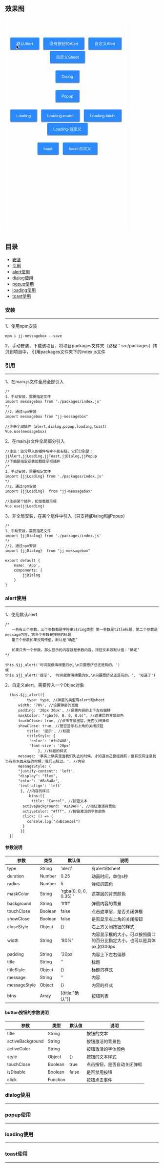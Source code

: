 ## 效果图
![image](https://github.com/04zhujunjie/jj-messagebox/blob/main/screenshot/jj-messagebox.gif)

## 目录 
* [安装](#安装)
* [引用](#引用)
* [alert使用](#alert使用)
* [dialog使用](#dialog使用)
* [popup使用](#popup使用)
* [loading使用](#loading使用)
* [toast使用](#toast使用)

### 安装
---
1、使用npm安装
```
npm i jj-messagebox --save
```
2、手动安装，下载该项目，将项目packages文件夹（路径：src/packages）拷贝到项目中，
引用packages文件夹下的index.js文件

### 引用
-------

1、在main.js文件全局全部引入

```
/*
1、手动安装，需要指定文件
import messagebox from './packages/index.js'
*/
//2、通过npm安装
import messagebox from "jj-messagebox"

//注册全部插件（alert,dialog,popup,loading,toast）
Vue.use(messagebox)

```
2、在main.js文件全局部分引入

```
//注意：部分导入的插件名字不能有错，它们分别是：jjAlert,jjLoading,jjToast,jjDialog,jjPopup
//下面是指定安装加载提示框插件
/*
1、手动安装，需要指定文件
import {jjLoading} from './packages/index.js'
*/
//2、通过npm安装
import {jjLoading}  from "jj-messagebox"

//注册某个插件，如加载提示框
Vue.use(jjLoading)

```

3、非全局安装，在某个组件中引入（只支持jjDialog和jjPopup）
```
/*
1、手动安装，需要指定文件
import {jjDialog} from './packages/index.js'
*/
//2、通过npm安装
import {jjDialog}  from "jj-messagebox"

export default {
    name: 'App',
    components: {
        jjDialog
    }
}

```

### alert使用
-------
1、使用默认alert
```
/*
   一共有三个参数，三个参数都是字符串String类型 第一参数是title标题，第二个参数是message内容，第三个参数是按钮的标题
   第三个参数如果没有传值，默认是‘确定’
   
   如果只传一个参数，那么显示的内容就是参数内容，按钮文本取默认值：‘确定’
*/

this.$jj_alert('时间就像海绵里的水,\n只要愿挤总还是有的。')
或
this.$jj_alert('提示', '时间就像海绵里的水,\n只要愿挤总还是有的。', '知道了')

```
2、自定义alert，需要传入一个Objec对象
```
  this.$jj_alert({
          type: type, //弹窗的类型有alert和sheet
	  width: '70%', //设置弹窗的宽度
	  padding: '20px 30px', //设置内容的上下左右偏移
	  maskColor: "rgba(0, 0, 0, 0.6)", //遮罩层的背景颜色
	  touchClose: true, //点击背景图层，是否关闭弹框
	  showClose: true, //是否显示右上角的关闭按钮
          title: '提示', //标题
          titleStyle: {
		   'color': '#fb2408',
		   'font-size': '20px'
	           }, //标题的样式
	  message: '事实上确实是当我们失去的时候，才知道自己曾经拥有；但有没有注意到当有些东西来临的时候，我们已错过。', //内容
	  messageStyle: {
	  "justify-content": 'left',
	  "display": "flex",
	  "color": '#8a8a8a',
	  'text-align': 'left'
	   }, //内容的样式
           btns:[{
            title: "Cancel", //按钮文本
	    activeBackground: '#2A8AFF', //按钮激活背景色
	    activeColor: "#fff", //按钮激活的字体颜色
	    click: () => {
	      console.log("点击Cancel") 
	    }
       }]
  })
```
#### 参数说明

|  参数  | 类型 | 默认值 |  说明 | 
| ---------- | -----------| -----------| -----------|
| type   | String   | 'alert'   | 有alert和sheet   |
| duration   | Number   | 0.25   | 动画时间，单位s秒  |
| radius   | Number   | 5   | 弹框的圆角  |
| maskColor   | String   | 'rgba(0, 0, 0, 0.35) '  | 遮罩层的背景颜色  |
| background   | String   | '#fff'   | 弹窗内容的背景  |
| touchClose   | Boolean   | false   | 点击遮罩层，是否关闭弹框  |
| showClose   | Boolean   | false   | 是否显示右上角的关闭按钮  |
| closeStyle   | Object   | {}   | 右上方关闭按钮的样式  |
| width   | String   | '80%'   | 内容显示框的大小，可以按照窗口的百分比指定大小，也可以是具体px,如300px |
| padding   | String   | '20px'   | 内容上下左右偏移 |
| title   | String   | ''   | 标题 |
| titleStyle   | Object   | {}   | 标题的样式 |
| message   | String   | ''   | 内容 |
| messageStyle   | Object   | {}   | 内容的样式  |
| btns   | Array   | [{title:"确认"}]   | 按钮列表 |


#### button按钮的参数说明

|  参数  | 类型 | 默认值 |  说明 | 
| ---------- | -----------| -----------| -----------|
| title   | String   |    | 按钮的文本   |
| activeBackground   | String   |    | 按钮激活的背景色   |
| activeColor   | String   |    | 按钮激活的字体颜色   |
| style   | Object   |  {}  |按钮的文本样式   |
| touchClose   | Boolean   |  true  | 点击按钮，是否自动关闭弹框   |
| isDisable   | Boolean   |  false  | 是否禁用按钮   |
| click   | Function   |    | 按钮点击事件  |



### dialog使用
-------


### popup使用
-------


### loading使用
-------

### toast使用
-------
